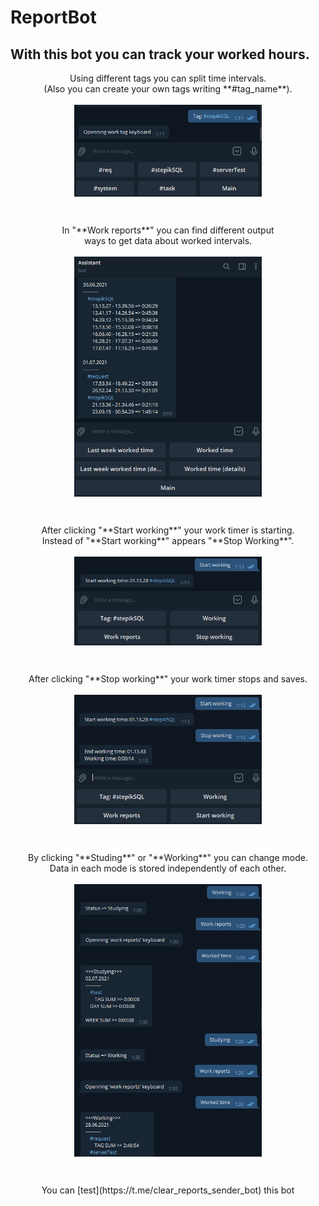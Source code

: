 # ReportBot

## With this bot you can track your worked hours. 

<p align="center">
  Using different tags you can split time intervals.<br>
  (Also you can create your own tags writing **#tag_name**).
  <br><br>
  <img align="center" src="https://github.com/TAPAKAHOKOT/ReportBot/blob/main/imgs/tags.png" width="300">
</p><br>
<p align="center">
  In "**Work reports**" you can find different output<br> 
  ways to get data about worked intervals.
  <br><br>
  <img align="center" src="https://github.com/TAPAKAHOKOT/ReportBot/blob/main/imgs/im_worked_time_det.png" width="300"> 
</p><br>
<p align="center">
  After clicking "**Start working**" your work timer is starting.<br> 
  Instead of "**Start working**" appears "**Stop Working**".
  <br><br>
  <img align="center" src="https://github.com/TAPAKAHOKOT/ReportBot/blob/main/imgs/start.png" width="300"> 
</p><br>
<p align="center">
  After clicking "**Stop working**" your work timer stops and saves.
  <br><br>
  <img align="center" src="https://github.com/TAPAKAHOKOT/ReportBot/blob/main/imgs/stop.png" width="300"> 
</p><br>
<p align="center">
  By clicking "**Studing**" or "**Working**" you can change mode.<br> 
  Data in each mode is stored independently of each other.
  <br><br>
  <img align="center" src="https://github.com/TAPAKAHOKOT/ReportBot/blob/main/imgs/studying.png" width="300"> 

  <img align="center" src="https://github.com/TAPAKAHOKOT/ReportBot/blob/main/imgs/working.png" width="300"> 
</p><br>
<p align="center">
  You can [test](https://t.me/clear_reports_sender_bot) this bot
</p>
